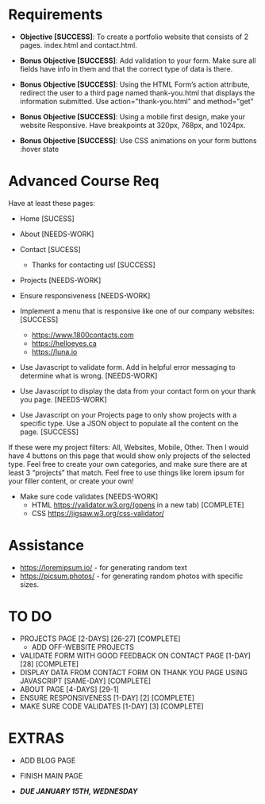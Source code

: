 # Requirements

-   **Objective [SUCCESS]**: To create a portfolio website that consists of 2 pages. index.html and contact.html.

-   **Bonus Objective [SUCCESS]**: Add validation to your form. Make sure all fields have info in them and that the correct type of data is there.

-   **Bonus Objective [SUCCESS]**: Using the HTML Form’s action attribute, redirect the user to a third page named thank-you.html that displays the information submitted. Use action="thank-you.html" and method="get"

-   **Bonus Objective [SUCCESS]**: Using a mobile first design, make your website Responsive. Have breakpoints at 320px, 768px, and 1024px.

-   **Bonus Objective [SUCCESS]**: Use CSS animations on your form buttons :hover state

# Advanced Course Req

Have at least these pages:

- Home [SUCESS]
- About [NEEDS-WORK]
- Contact [SUCESS]
  - Thanks for contacting us! [SUCCESS]
- Projects [NEEDS-WORK]

- Ensure responsiveness [NEEDS-WORK]

- Implement a menu that is responsive like one of our company websites: [SUCCESS]
  - https://www.1800contacts.com
  - https://helloeyes.ca  
  - https://luna.io 


- Use Javascript to validate form. Add in helpful error messaging to determine what is wrong. [NEEDS-WORK]
- Use Javascript to display the data from your contact form on your thank you page.  [NEEDS-WORK]
- Use Javascript on your Projects page to only show projects with a specific type. Use a JSON object to populate all the content on the page. [SUCCESS]

If these were my project filters: All, Websites, Mobile, Other. Then I would have 4 buttons on this page that would show only projects of the selected type. Feel free to create your own categories, and make sure there are at least 3 “projects” that match. Feel free to use things like lorem ipsum for your filler content, or create your own!

- Make sure code validates [NEEDS-WORK]
  - HTML https://validator.w3.org/(opens in a new tab) [COMPLETE]
  - CSS  https://jigsaw.w3.org/css-validator/

# Assistance

- https://loremipsum.io/ - for generating random text
- https://picsum.photos/ - for generating random photos with specific sizes.

# TO DO

- PROJECTS PAGE [2-DAYS] [26-27] [COMPLETE]
  - ADD OFF-WEBSITE PROJECTS
- VALIDATE FORM WITH GOOD FEEDBACK ON CONTACT PAGE [1-DAY] [28] [COMPLETE]
- DISPLAY DATA FROM CONTACT FORM ON THANK YOU PAGE USING JAVASCRIPT [SAME-DAY] [COMPLETE]
- ABOUT PAGE [4-DAYS] [29-1]
- ENSURE RESPONSIVENESS [1-DAY] [2] [COMPLETE]
- MAKE SURE CODE VALIDATES [1-DAY] [3] [COMPLETE]

# EXTRAS

- ADD BLOG PAGE
- FINISH MAIN PAGE

- ***DUE JANUARY 15TH, WEDNESDAY***

